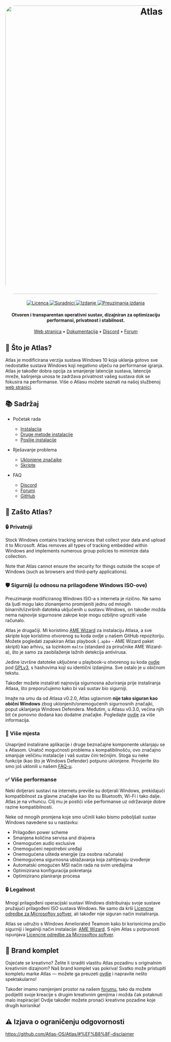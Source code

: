 <h1 align="center">
  <a href="http://atlasos.net"><img src="https://cdn.jsdelivr.net/gh/Atlas-OS/Atlas@main/img/banner.png" alt="Atlas" width="900" style="border-radius: 30px"></a>
</h1>
  <p align="center">
    <a href="https://github.com/Atlas-OS/Atlas/blob/main/LICENSE">
      <img alt="Licenca" src="https://img.shields.io/github/license/atlas-os/atlas?style=for-the-badge&logo=github&color=1A91FF"/>
    </a>
    <a href="https://github.com/Atlas-OS/Atlas/graphs/contributors">
      <img alt="Suradnici" src="https://img.shields.io/github/contributors/atlas-os/atlas?style=for-the-badge&color=1A91FF" />
    </a>
    <a href="https://github.com/Atlas-OS/Atlas/releases/latest">
      <img alt="Izdanje" src="https://img.shields.io/github/release/atlas-os/atlas?style=for-the-badge&color=1A91FF" />
    </a>
    <a href="https://github.com/Atlas-OS/Atlas/releases">
      <img alt="Preuzimanja izdanja" src="https://img.shields.io/github/downloads/Atlas-OS/Atlas/total?style=for-the-badge&logo=github&color=1A91FF" />
    </a>
  </p>
<h4 align="center">Otvoren i transparentan operativni sustav, dizajniran za optimizaciju performansi, privatnost i stabilnost.</h4>

<p align="center">
  <a href="https://atlasos.net">Web stranica</a>
  •
  <a href="https://docs.atlasos.net">Dokumentacija</a>
  •
  <a href="https://discord.atlasos.net" target="_blank">Discord</a>
  •
  <a href="https://forum.atlasos.net">Forum</a>
</p>

## 🤔 **Što je Atlas?**

Atlas je modificirana verzija sustava Windows 10 koja uklanja gotovo sve nedostatke sustava Windows koji negativno utječu na performanse igranja.
Atlas je također dobra opcija za smanjenje latencije sustava, latencije mreže, kašnjenja unosa te zadržava privatnost vašeg sustava dok se fokusira na performanse.
Više o Atlasu možete saznati na našoj službenoj [web stranici](https://atlasos.net).

## 📚 **Sadržaj**

- Početak rada
  - [Instalacija](https://docs.atlasos.net/getting-started/installation)
  - [Druge metode instalacije](https://docs.atlasos.net/getting-started/other-installation-methods/no-usb)
  - [Poslije instalacije](https://docs.atlasos.net/getting-started/post-installation/drivers)

- Rješavanje problema
  - [Uklonjene značajke](https://docs.atlasos.net/troubleshooting/removed-features)
  - [Skripte](https://docs.atlasos.net/troubleshooting/scripts)

- FAQ
  - [Discord](https://docs.atlasos.net/faq/community/discord)
  - [Forumi](https://docs.atlasos.net/faq/community/forums)
  - [GitHub](https://docs.atlasos.net/faq/community/github)

## 👀 **Zašto Atlas?**

### 🔒 Privatniji
Stock Windows contains tracking services that collect your data and upload it to Microsoft.
Atlas removes all types of tracking embedded within Windows and implements numerous group policies to minimize data collection. 

Note that Atlas cannot ensure the security for things outside the scope of Windows (such as browsers and third-party applications).

### 🛡️ Sigurniji (u odnosu na prilagođene Windows ISO-ove)
Preuzimanje modificiranog Windows ISO-a s interneta je rizično. Ne samo da ljudi mogu lako zlonamjerno promijeniti jednu od mnogih binarnih/izvršnih datoteka uključenih u sustavu Windows, on također možda nema najnovije sigurnosne zakrpe koje mogu ozbiljno ugroziti vaše računalo.

Atlas je drugačiji. Mi koristimo [AME Wizard](https://ameliorated.io) za instalaciju Atlasa, a sve skripte koje koristimo otvorenog su koda ovdje u našem GitHub repozitoriju. Možete pogledati zapakiran Atlas playbook (`.apbx` - AME Wizard paket skripti) kao arhivu, sa lozinkom `malte` (standard za priručnike AME Wizard-a), što je samo za zaobilaženje lažnih detekcija antivirusa.

Jedine izvršne datoteke uključene u playbook-u otvorenog su koda [ovdje](https://github.com/Atlas-OS/Atlas-Utilities) pod [GPLv3](https://github.com/Atlas-OS/Atlas-Utilities/blob/main/LICENSE), s hashovima koji su identični izdanjima. Sve ostalo je u običnom tekstu.

Također možete instalirati najnovija sigurnosna ažuriranja prije instaliranja Atlasa, što preporučujemo kako bi vaš sustav bio sigurniji.

Imajte na umu da od Atlasa v0.2.0, Atlas uglavnom **nije tako siguran kao obični Windows** zbog uklonjenih/onemogućenih sigurnosnih značajki, poput uklanjanja Windows Defendera. Međutim, u Atlasu v0.3.0, većina njih bit će ponovno dodana kao dodatne značajke. Pogledajte [ovdje](https://docs.atlasos.net/troubleshooting/removed-features/) za više informacija.

### 🚀 Više mjesta
Unaprijed instalirane aplikacije i druge beznačajne komponente uklanjaju se s Atlasom. Unatoč mogućnosti problema s kompatibilnošću, ovo značajno smanjuje veličinu instalacije i vaš sustav čini tečnijim. Stoga su neke funkcije (kao što je Windows Defender) potpuno uklonjene.
Provjerite što smo još uklonili u našem [FAQ-u](https://docs.atlasos.net/troubleshooting/removed-features).

### ✅ Više performanse
Neki dotjerani sustavi na internetu previše su dotjerali Windows, prekidajući kompatibilnost za glavne značajke kao što su Bluetooth, Wi-Fi i tako dalje.
Atlas je na vrhuncu. Cilj mu je postići više performanse uz održavanje dobre razine kompatibilnosti.

Neke od mnogih promjena koje smo učinili kako bismo poboljšali sustav Windows navedene su u nastavku:
- Prilagođen power scheme
- Smanjena količina servisa and drajvera
- Onemogućen audio exclusive
- Onemogućeni nepotrebni uređaji
- Onemogućena ušteda energije (za osobna računala)
- Onemogućena sigurnosna ublažavanja koja zahtijevaju izvođenje
- Automatski omogućen MSI način rada na svim uređajima
- Optimizirana konfiguracija pokretanja
- Optimizirano planiranje procesa

### 🔒 Legalnost
Mnogi prilagođeni operacijski sustavi Windows distribuiraju svoje sustave pružajući prilagođeni ISO sustava Windows. Ne samo da krši [Licencne odredbe za Microsoftov softver](https://www.microsoft.com/en-us/Useterms/Retail/Windows/10/Useterms_Retail_Windows_10_Croatian.htm), ali također nije siguran način instaliranja.

Atlas se udružio s Windows Ameliorated Teamom kako bi korisnicima pružio sigurniji i legalniji način instalacije: [AME Wizard](https://ameliorated.io). S njim Atlas u potpunosti ispunjava [Licencne odredbe za Microsoftov softver](https://www.microsoft.com/en-us/Useterms/Retail/Windows/10/Useterms_Retail_Windows_10_Croatian.htm).

## 🎨 Brand komplet
Osjećate se kreativno? Želite li izraditi vlastitu Atlas pozadinu s originalnim kreativnim dizajnom? Naš brand komplet vas pokriva!
Svatko može pristupiti kompletu marke Atlas — možete ga preuzeti [ovdje](https://cdn.jsdelivr.net/gh/Atlas-OS/Atlas@main/img/brand-kit.zip) i napravite nešto spektakularno!

Također imamo namjenjeni prostor na našem [forumu](https://forum.atlasos.net/t/art-showcase), tako da možete podijeliti svoje kreacije s drugim kreativnim genijima i možda čak potaknuti malo inspiracije! Ovdje također možete pronaći kreativne pozadine koje drugih korisnika!

## ⚠️ Izjava o ograničenju odgovornosti
https://github.com/Atlas-OS/Atlas/#%EF%B8%8F-disclaimer
